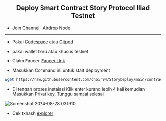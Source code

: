 <h2 align=center> Deploy Smart Contract Story Protocol Iliad Testnet</h2>

- Join Channel : [Airdrop Node](https://t.me/airdrop_node)
---
- Pakai [Codespace](https://github.com/codespaces) atau [Gitpod](https://gitpod.io/workspaces)
- pakai wallet baru atau khusus testnet

- Claim Faucet: [Faucet Link](https://faucet.story.foundation/)
- Masukkan Command ini untuk start deployment
```bash
wget https://raw.githubusercontent.com/choir94/StoryDeploy/main/contract.sh && chmod +x contract.sh && ./contract.sh
```
- Di tengah proses instalasi Klik enter kurang lebih 4 kali kemudian Masukkan Privat key, Tunggu sampai selesai

![Screenshot 2024-08-28 031910](https://github.com/user-attachments/assets/54f9da7e-d52d-4758-830d-8747cb8f4389)
- Cek txhash [explorer](https://testnet.storyscan.xyz/)
